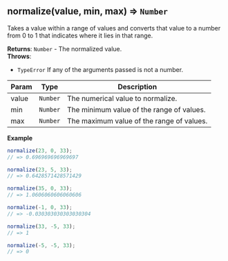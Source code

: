 <a name="normalize"></a>

## normalize(value, min, max) ⇒ <code>Number</code>
Takes a value within a range of values and converts that value
to a number from 0 to 1 that indicates where it lies in that range.

**Returns**: <code>Number</code> - The normalized value.  
**Throws**:

- <code>TypeError</code> If any of the arguments passed is not a number.


| Param | Type | Description |
| --- | --- | --- |
| value | <code>Number</code> | The numerical value to normalize. |
| min | <code>Number</code> | The minimum value of the range of values. |
| max | <code>Number</code> | The maximum value of the range of values. |

**Example**  
```js
normalize(23, 0, 33);
// => 0.696969696969697

normalize(23, 5, 33);
// => 0.6428571428571429

normalize(35, 0, 33);
// => 1.0606060606060606

normalize(-1, 0, 33);
// => -0.030303030303030304

normalize(33, -5, 33);
// => 1

normalize(-5, -5, 33);
// => 0
```
